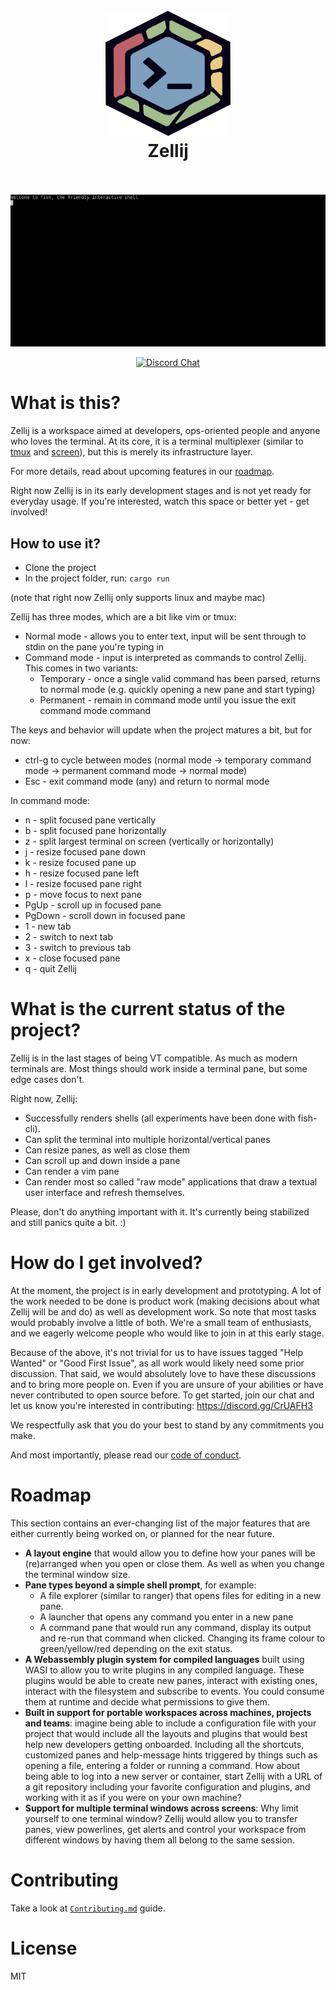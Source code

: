 <h1 align="center">
  <br>
  <img src="assets/logo.png" alt="logo" width="200">
  <br>
  Zellij
  <br>
  <br>
</h1>

<p align="center">
  <img src="assets/demo.gif" alt="demo">
</p>

<p align="center">
  <a href="https://discord.gg/CrUAFH3"><img alt="Discord Chat" src="https://img.shields.io/discord/771367133715628073"></a>
</p>


# What is this?

Zellij is a workspace aimed at developers, ops-oriented people and anyone who loves the terminal.
At its core, it is a terminal multiplexer (similar to [tmux](https://github.com/tmux/tmux) and [screen](https://www.gnu.org/software/screen/)), but this is merely its infrastructure layer.

For more details, read about upcoming features in our [roadmap](#roadmap).

Right now Zellij is in its early development stages and is not yet ready for everyday usage.
If you're interested, watch this space or better yet - get involved!

## How to use it?
* Clone the project
* In the project folder, run: `cargo run`

(note that right now Zellij only supports linux and maybe mac)

Zellij has three modes, which are a bit like vim or tmux:
  * Normal mode - allows you to enter text, input will be sent through to stdin on the pane you're typing in
  * Command mode - input is interpreted as commands to control Zellij. This comes in two variants:
    * Temporary - once a single valid command has been parsed, returns to normal mode (e.g. quickly opening a new pane and start typing)
    * Permanent - remain in command mode until you issue the exit command mode command

The keys and behavior will update when the project matures a bit, but for now:
  * ctrl-g to cycle between modes (normal mode -> temporary command mode -> permanent command mode -> normal mode)
  * Esc - exit command mode (any) and return to normal mode

In command mode:
  * n - split focused pane vertically
  * b - split focused pane horizontally
  * z - split largest terminal on screen (vertically or horizontally)
  * j - resize focused pane down
  * k - resize focused pane up 
  * h - resize focused pane left
  * l - resize focused pane right
  * p - move focus to next pane
  * PgUp - scroll up in focused pane
  * PgDown - scroll down in focused pane
  * 1 - new tab
  * 2 - switch to next tab
  * 3 - switch to previous tab
  * x - close focused pane
  * q - quit Zellij

# What is the current status of the project?

Zellij is in the last stages of being VT compatible. As much as modern terminals are.
Most things should work inside a terminal pane, but some edge cases don't.

Right now, Zellij:
  * Successfully renders shells (all experiments have been done with fish-cli).
  * Can split the terminal into multiple horizontal/vertical panes
  * Can resize panes, as well as close them
  * Can scroll up and down inside a pane
  * Can render a vim pane
  * Can render most so called "raw mode" applications that draw a textual user interface and refresh themselves.

Please, don't do anything important with it. It's currently being stabilized and still panics quite a bit. :)

# How do I get involved?

At the moment, the project is in early development and prototyping.
A lot of the work needed to be done is product work (making decisions about what Zellij will be and do) as well as development work. So note that most tasks would probably involve a little of both.
We're a small team of enthusiasts, and we eagerly welcome people who would like to join in at this early stage.

Because of the above, it's not trivial for us to have issues tagged "Help Wanted" or "Good First Issue", as all work would likely need some prior discussion.
That said, we would absolutely love to have these discussions and to bring more people on. Even if you are unsure of your abilities or have never contributed to open source before.
To get started, join our chat and let us know you're interested in contributing: https://discord.gg/CrUAFH3

We respectfully ask that you do your best to stand by any commitments you make.

And most importantly, please read our [code of conduct](CODE_OF_CONDUCT.md).

# Roadmap
This section contains an ever-changing list of the major features that are either currently being worked on, or planned for the near future.

  * <b>A layout engine</b> that would allow you to define how your panes will be (re)arranged when you open or close them. As well as when you change the terminal window size.
  * <b>Pane types beyond a simple shell prompt</b>, for example:
    - A file explorer (similar to ranger) that opens files for editing in a new pane.
    - A launcher that opens any command you enter in a new pane
    - A command pane that would run any command, display its output and re-run that command when clicked. Changing its frame colour to green/yellow/red depending on the exit status.
  * <b>A Webassembly plugin system for compiled languages</b> built using WASI to allow you to write plugins in any compiled language. These plugins would be able to create new panes, interact with existing ones, interact with the filesystem and subscribe to events. You could consume them at runtime and decide what permissions to give them.
  * <b>Built in support for portable workspaces across machines, projects and teams</b>: imagine being able to include a configuration file with your project that would include all the layouts and plugins that would best help new developers getting onboarded. Including all the shortcuts, customized panes and help-message hints triggered by things such as opening a file, entering a folder or running a command. How about being able to log into a new server or container, start Zellij with a URL of a git repository including your favorite configuration and plugins, and working with it as if you were on your own machine?
  * <b>Support for multiple terminal windows across screens</b>: Why limit yourself to one terminal window? Zellij would allow you to transfer panes, view powerlines, get alerts and control your workspace from different windows by having them all belong to the same session.

# Contributing

Take a look at [`Contributing.md`](CONTRIBUTING.md) guide.

# License

MIT
